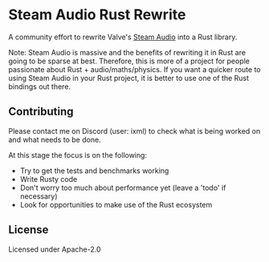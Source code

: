 # Steam Audio Rust Rewrite

A community effort to rewrite Valve's [Steam Audio](https://github.com/ValveSoftware/steam-audio) into a Rust library.

Note: Steam Audio is massive and the benefits of rewriting it in Rust are going to be sparse at best.
Therefore, this is more of a project for people passionate about Rust + audio/maths/physics.
If you want a quicker route to using Steam Audio in your Rust project, it is better to use one of the Rust bindings out there.

## Contributing
Please contact me on Discord (user: ixml) to check what is being worked on and what needs to be done.

At this stage the focus is on the following:
- Try to get the tests and benchmarks working
- Write Rusty code
- Don't worry too much about performance yet (leave a 'todo' if necessary)
- Look for opportunities to make use of the Rust ecosystem

## License
Licensed under Apache-2.0